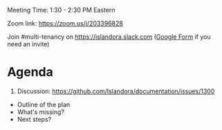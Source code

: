 Meeting Time: 1:30 - 2:30 PM Eastern

Zoom link: https://zoom.us/j/203396828

Join #multi-tenancy on https://islandora.slack.com ([Google Form](https://docs.google.com/forms/d/e/1FAIpQLSewDLgTqnOpvMAj-dcZOKh0lNTgoogcaDaAyxYevanM1Yt9fA/viewform) if you need an invite)

# Agenda

1. Discussion: https://github.com/Islandora/documentation/issues/1300
  * Outline of the plan
  * What's missing?
  * Next steps?
